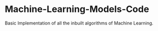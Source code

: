 # Machine-Learning-Models-Code
Basic Implementation of all the inbuilt algorithms of Machine Learning. 
